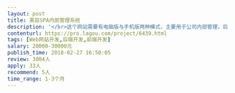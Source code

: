 ```yaml
---                
layout: post       
title: 美容SPA内部管理系统           
description: '</br>这个网站需要有电脑版与手机版两种模式，主要用于公司内部管理，后期会扩展对外。</br>公司是一个美容公司。</br>'     
contenturl: https://pro.lagou.com/project/6439.html      
tags: [Web网站开发,后端开发,前端开发]            
salary: 20000-30000元          
publish_time: 2018-02-27 16:50:05         
review: 3004人                   
apply: 33人                   
recommend: 5人                   
time_range: 1-3个月              
---                 
```

